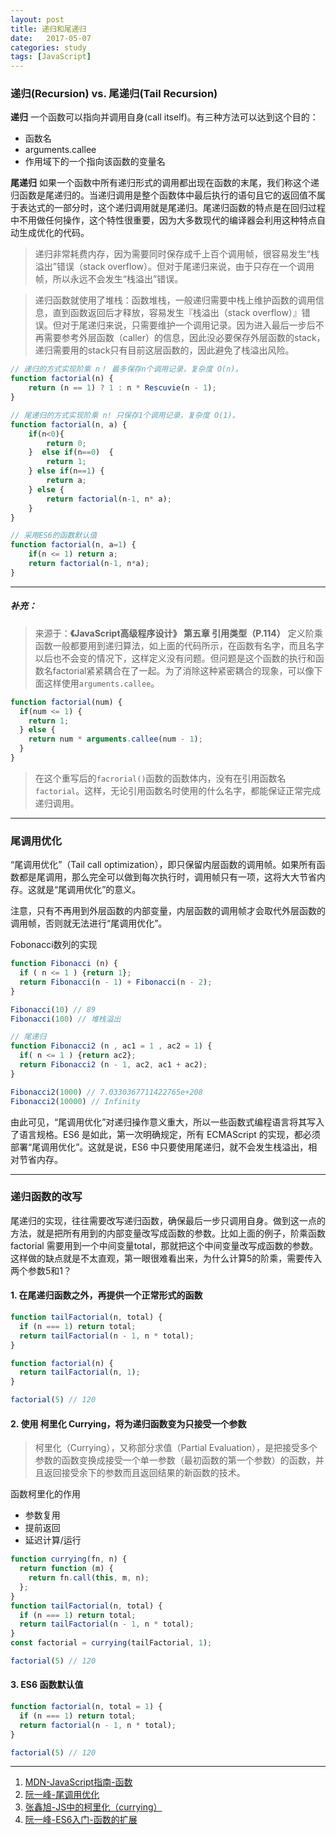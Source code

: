 ```yaml
---
layout: post
title: 递归和尾递归
date:   2017-05-07
categories: study
tags: [JavaScript]
---
```


### 递归(Recursion) vs. 尾递归(Tail Recursion)

__递归__ 一个函数可以指向并调用自身(call itself)。有三种方法可以达到这个目的：
+ 函数名
+ arguments.callee
+ 作用域下的一个指向该函数的变量名

__尾递归__ 如果一个函数中所有递归形式的调用都出现在函数的末尾，我们称这个递归函数是尾递归的。当递归调用是整个函数体中最后执行的语句且它的返回值不属于表达式的一部分时，这个递归调用就是尾递归。尾递归函数的特点是在回归过程中不用做任何操作，这个特性很重要，因为大多数现代的编译器会利用这种特点自动生成优化的代码。


> 递归非常耗费内存，因为需要同时保存成千上百个调用帧，很容易发生“栈溢出”错误（stack overflow）。但对于尾递归来说，由于只存在一个调用帧，所以永远不会发生“栈溢出”错误。

> 递归函数就使用了堆栈：函数堆栈，一般递归需要中栈上维护函数的调用信息，直到函数返回后才释放，容易发生『栈溢出（stack overflow）』错误。但对于尾递归来说，只需要维护一个调用记录。因为进入最后一步后不再需要参考外层函数（caller）的信息，因此没必要保存外层函数的stack，递归需要用的stack只有目前这层函数的，因此避免了栈溢出风险。

``` javascript
// 递归的方式实现阶乘 n！ 最多保存n个调用记录，复杂度 O(n)。
function factorial(n) {
    return (n == 1) ? 1 : n * Rescuvie(n - 1);
}

// 尾递归的方式实现阶乘 n! 只保存1个调用记录，复杂度 O(1)。 
function factorial(n, a) {
    if(n<0){
        return 0; 
    }  else if(n==0)  {
        return 1;
    } else if(n==1) {
        return a;
    } else {
        return factorial(n-1, n* a);
    }
}

// 采用ES6的函数默认值
function factorial(n, a=1) {
    if(n <= 1) return a;
    return factorial(n-1, n*a);
}
```

---

##### 补充： 

> 来源于：__《JavaScript高级程序设计》 第五章 引用类型（P.114）__
> 定义阶乘函数一般都要用到递归算法，如上面的代码所示，在函数有名字，而且名字以后也不会变的情况下，这样定义没有问题。但问题是这个函数的执行和函数名factorial紧紧耦合在了一起。为了消除这种紧密耦合的现象，可以像下面这样使用`arguments.callee`。

``` javascript
function factorial(num) {
  if(num <= 1) {
    return 1;
  } else {
    return num * arguments.callee(num - 1);
  }
}
```
> 在这个重写后的`facrorial()`函数的函数体内，没有在引用函数名`factorial`。这样，无论引用函数名时使用的什么名字，都能保证正常完成递归调用。

---

### 尾调用优化

“尾调用优化”（Tail call optimization），即只保留内层函数的调用帧。如果所有函数都是尾调用，那么完全可以做到每次执行时，调用帧只有一项，这将大大节省内存。这就是“尾调用优化”的意义。

注意，只有不再用到外层函数的内部变量，内层函数的调用帧才会取代外层函数的调用帧，否则就无法进行“尾调用优化”。

Fobonacci数列的实现

``` javascript
function Fibonacci (n) {
  if ( n <= 1 ) {return 1};
  return Fibonacci(n - 1) + Fibonacci(n - 2);
}

Fibonacci(10) // 89
Fibonacci(100) // 堆栈溢出

// 尾递归
function Fibonacci2 (n , ac1 = 1 , ac2 = 1) {
  if( n <= 1 ) {return ac2};
  return Fibonacci2 (n - 1, ac2, ac1 + ac2);
}

Fibonacci2(1000) // 7.0330367711422765e+208
Fibonacci2(10000) // Infinity
```

由此可见，“尾调用优化”对递归操作意义重大，所以一些函数式编程语言将其写入了语言规格。ES6 是如此，第一次明确规定，所有 ECMAScript 的实现，都必须部署“尾调用优化”。这就是说，ES6 中只要使用尾递归，就不会发生栈溢出，相对节省内存。

---

### 递归函数的改写

尾递归的实现，往往需要改写递归函数，确保最后一步只调用自身。做到这一点的方法，就是把所有用到的内部变量改写成函数的参数。比如上面的例子，阶乘函数 factorial 需要用到一个中间变量total，那就把这个中间变量改写成函数的参数。这样做的缺点就是不太直观，第一眼很难看出来，为什么计算5的阶乘，需要传入两个参数5和1？

#### 1. 在尾递归函数之外，再提供一个正常形式的函数

``` javascript
function tailFactorial(n, total) {
  if (n === 1) return total;
  return tailFactorial(n - 1, n * total);
}

function factorial(n) {
  return tailFactorial(n, 1);
}

factorial(5) // 120
```

#### 2. 使用 柯里化 Currying，将为递归函数变为只接受一个参数

> 柯里化（Currying），又称部分求值（Partial Evaluation），是把接受多个参数的函数变换成接受一个单一参数（最初函数的第一个参数）的函数，并且返回接受余下的参数而且返回结果的新函数的技术。

函数柯里化的作用
+ 参数复用
+ 提前返回
+ 延迟计算/运行

``` javascript
function currying(fn, n) {
  return function (m) {
    return fn.call(this, m, n);
  };
}
function tailFactorial(n, total) {
  if (n === 1) return total;
  return tailFactorial(n - 1, n * total);
}
const factorial = currying(tailFactorial, 1);

factorial(5) // 120
```

#### 3. ES6 函数默认值

``` javascript
function factorial(n, total = 1) {
  if (n === 1) return total;
  return factorial(n - 1, n * total);
}

factorial(5) // 120
```

---

1. [MDN-JavaScript指南-函数](https://developer.mozilla.org/zh-CN/docs/Web/JavaScript/Guide/Functions)
2. [阮一峰-尾调用优化](http://www.ruanyifeng.com/blog/2015/04/tail-call.html)
3. [张鑫旭-JS中的柯里化（currying）](http://www.zhangxinxu.com/wordpress/2013/02/js-currying/)
4. [阮一峰-ES6入门-函数的扩展](http://es6.ruanyifeng.com/#docs/function)